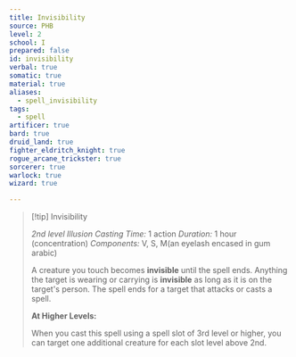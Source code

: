 ```yaml
---
title: Invisibility
source: PHB
level: 2
school: I
prepared: false
id: invisibility
verbal: true
somatic: true
material: true
aliases:
  - spell_invisibility
tags:
  - spell
artificer: true
bard: true
druid_land: true
fighter_eldritch_knight: true
rogue_arcane_trickster: true
sorcerer: true
warlock: true
wizard: true

---
```

>[!tip] Invisibility
>
> *2nd level Illusion*
> *Casting Time:* 1 action
> *Duration:* 1 hour (concentration)
> *Components:* V, S, M(an eyelash encased in gum arabic)
>
>A creature you touch becomes **invisible** until the spell ends. Anything the target is wearing or carrying is **invisible** as long as it is on the target's person. The spell ends for a target that attacks or casts a spell.
>
>**At Higher Levels:**
>
>When you cast this spell using a spell slot of 3rd level or higher, you can target one additional creature for each slot level above 2nd.
>

